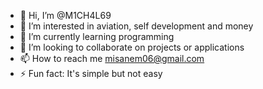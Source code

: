 - 👋 Hi, I’m @M1CH4L69
- 👀 I’m interested in aviation, self development and money
- 🌱 I’m currently learning programming
- 💞️ I’m looking to collaborate on projects or applications
- 📫 How to reach me misanem06@gmail.com
- ⚡ Fun fact: It's simple but not easy

<!---
M1CH4L69/M1CH4L69 is a ✨ special ✨ repository because its `README.md` (this file) appears on your GitHub profile.
You can click the Preview link to take a look at your changes.
--->
